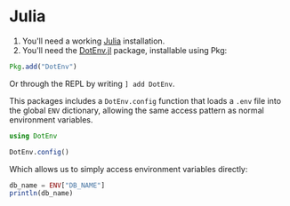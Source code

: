 # Julia

1. You'll need a working [Julia](https://julialang.org/) installation.
2. You'll need the [DotEnv.jl](https://github.com/vmari/DotEnv.jl) package, installable using Pkg:
```julia
Pkg.add("DotEnv")
```
Or through the REPL by writing `] add DotEnv`.

This packages includes a `DotEnv.config` function that loads a `.env` file into the global `ENV` dictionary, allowing the same access pattern as normal environment variables.

```julia
using DotEnv

DotEnv.config()
```

Which allows us to simply access environment variables directly:
```julia
db_name = ENV["DB_NAME"]
println(db_name)
```
